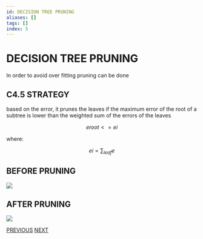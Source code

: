 ```yaml
---
id: DECISION TREE PRUNING
aliases: []
tags: []
index: 5
---
```


# DECISION TREE PRUNING

In order to avoid over fitting  pruning can be done

## C4.5 STRATEGY

based on the error, it prunes the leaves if the maximum error of the root of a subtree is lower than the weighted sum of the errors of the leaves

$$eroot <= ei$$

where:

$$
ei = \sum_{leaf}{e}
$$
## BEFORE PRUNING

![](Pasted_image_20231230175754.png)

## AFTER PRUNING

![](Pasted_image_20231230175803.png)


[PREVIOUS](DECISION_TREES.md) [NEXT](REGRESSION.md)
